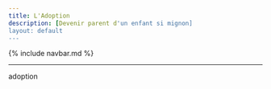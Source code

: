 ```yaml
---
title: L'Adoption
description: [Devenir parent d'un enfant si mignon]
layout: default
---
```


{% include navbar.md %}

---

adoption
